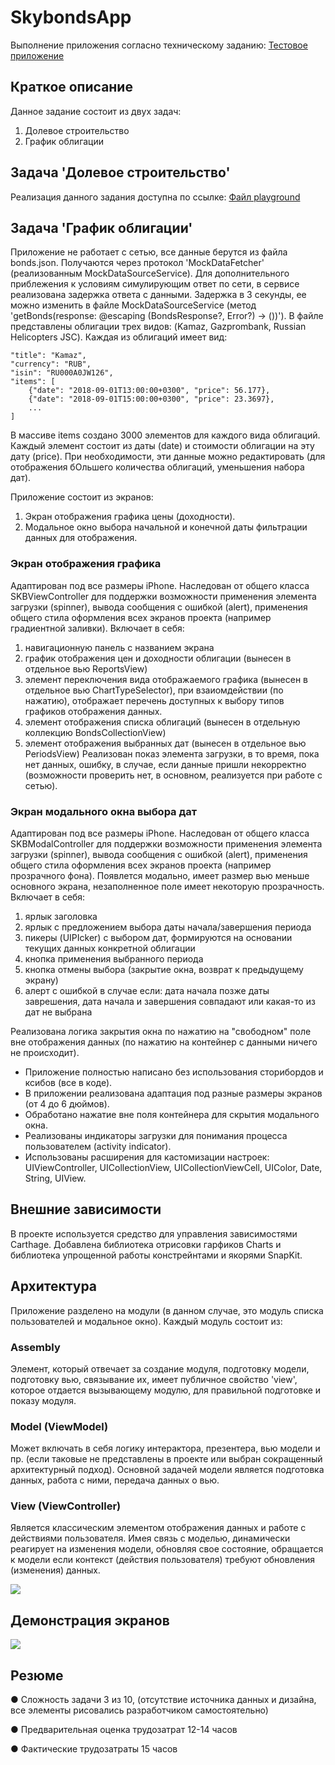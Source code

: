 # SkybondsApp
Выполнение приложения согласно техническому заданию: [Тестовое приложение]()
## Краткое описание
Данное задание состоит из двух задач:
1. Долевое строительство
2. График облигации

## Задача 'Долевое строительство'
Реализация данного задания доступна по ссылке: [Файл playground]()

## Задача 'График облигации'
Приложение не работает с сетью, все данные берутся из файла bonds.json. Получаются через протокол 'MockDataFetcher' (реализованным MockDataSourceService). Для дополнительного приблежения к условиям симулирующим ответ по сети, в сервисе реализована задержка ответа с данными. Задержка в 3 секунды, ее можно изменить в файле MockDataSourceService (метод 'getBonds(response: @escaping (BondsResponse?, Error?) -> ())'). В файле представлены облигации трех видов: (Kamaz, Gazprombank, Russian Helicopters JSC). Каждая из облигаций имеет вид:
```
"title": "Kamaz",
"currency": "RUB",
"isin": "RU000A0JW126",
"items": [
    {"date": "2018-09-01T13:00:00+0300", "price": 56.177},
    {"date": "2018-09-01T15:00:00+0300", "price": 23.3697},
    ...
]
```
В массиве items создано 3000 элементов для каждого вида облигаций. Каждый элемент состоит из даты (date) и стоимости облигации на эту дату (price). При необходимости, эти данные можно редактировать (для отображения бОльшего количества облигаций, уменьшения набора дат).

Приложение состоит из экранов:
1. Экран отображения графика цены (доходности).
2. Модальное окно выбора начальной и конечной даты фильтрации данных для отображения.

### Экран отображения графика
Адаптирован под все размеры iPhone. Наследован от общего класса SKBViewController для поддержки возможности применения элемента загрузки (spinner), вывода сообщения с ошибкой (alert), применения общего стила оформления всех экранов проекта (например градиентной заливки). Включает в себя:
1. навигационную панель с названием экрана
2. график отображения цен и доходности облигации (вынесен в отдельное вью ReportsView)
3. элемент переключения вида отображаемого графика (вынесен в отдельное вью ChartTypeSelector), при взаиомдействии (по нажатию), отображает перечень доступных к выбору типов графиков отображения данных.
4. элемент отображения списка облигаций (вынесен в отдельную коллекцию BondsCollectionView)
5. элемент отображения выбранных дат (вынесен в отдельное вью PeriodsView)
Реализован показ элемента загрузки, в то время, пока нет данных, ошибку, в случае, если данные пришли некорректно (возможности проверить нет, в основном, реализуется при работе с сетью).

### Экран модального окна выбора дат
Адаптирован под все размеры iPhone. Наследован от общего класса SKBModalController для поддержки возможности применения элемента загрузки (spinner), вывода сообщения с ошибкой (alert), применения общего стила оформления всех экранов проекта (например прозрачного фона). Появлется модально, имеет размер вью меньше основного экрана, незаполненное поле имеет некоторую прозрачность.
Включает в себя:
1. ярлык заголовка
2. ярлык с предложением выбора даты начала/завершения периода
3. пикеры (UIPIcker) с выбором дат, формируются на основании текущих данных конкретной облигации
4. кнопка применения выбранного периода
5. кнопка отмены выбора (закрытие окна, возврат к предыдущему экрану)
6. алерт с ошибкой в случае если: дата начала позже даты заврешения, дата начала и завершения совпадают или какая-то из дат не выбрана

Реализована логика закрытия окна по нажатию на "свободном" поле вне отображения данных (по нажатию на контейнер с данными ничего не происходит).

* Приложение полностью написано без использования сторибордов и ксибов (все в коде).
* В приложении реализована адаптация под разные размеры экранов (от 4 до 6 дюймов). 
* Обработано нажатие вне поля контейнера для скрытия модального окна. 
* Реализованы индикаторы загрузки для понимания процесса пользователем (activity indicator).
* Использованы расширения для кастомизации настроек: UIViewController, UICollectionView, UICollectionViewCell, UIColor, Date, String, UIView.

## Внешние зависимости
В проекте используется средство для управления зависимостями Carthage. Добавлена библиотека отрисовки гарфиков Charts и библиотека упрощенной работы констрейнтами и якорями SnapKit.

## Архитектура

Приложение разделено на модули (в данном случае, это модуль списка пользователей и модальное окно). Каждый модуль состоит из: 

### Assembly
Элемент, который отвечает за создание модуля, подготовку модели, подготовку вью, связывание их, имеет публичное свойство 'view', которое отдается вызывающему модулю, для правильной подготовке и показу модуля.

### Model (ViewModel)
Может включать в себя логику интерактора, презентера, вью модели и пр. (если таковые не представлены в проекте или выбран сокращенный архитектурный подход). Основной задачей модели является подготовка данных, работа с ними, передача данных о вью.

### View (ViewController)
Является классическим элементом отображения данных и работе с действиями пользователя. Имея связь с моделью, динамически реагирует на изменения модели, обновляя свое состояние, обращается к модели если контекст (действия пользователя) требуют обновления (изменения) данных.

<img src="/images/architecture.png">

## Демонстрация экранов
<img src="/images/sample.png">

## Резюме
● Сложность задачи 3 из 10, (отсутствие источника данных и дизайна, все элементы рисовались разработчиком самостоятельно)

● Предварительная оценка трудозатрат 12-14 часов

● Фактические трудозатраты 15 часов
